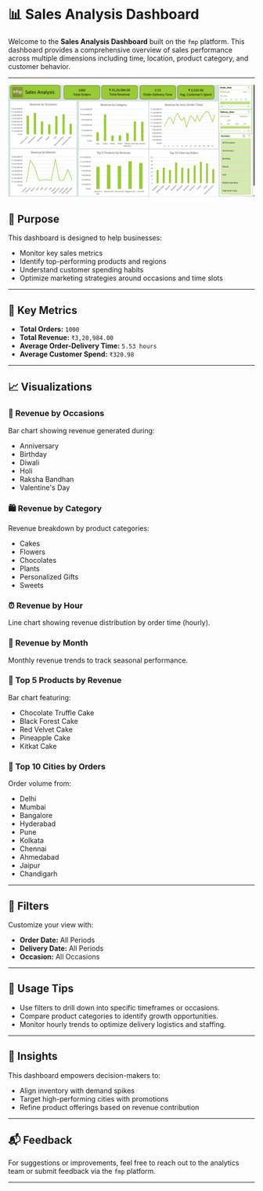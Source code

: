 # 📊 Sales Analysis Dashboard

Welcome to the **Sales Analysis Dashboard** built on the `fmp` platform. This dashboard provides a comprehensive overview of sales performance across multiple dimensions including time, location, product category, and customer behavior.

---

![Sales Analysis Dashboard Screenshot](https://github.com/imranraza-AI/Sales-Pulse-Occasion-Based-Performance-Dashboard/blob/main/Screenshot%202024-10-24%20160552.png)



## 🚀 Purpose

This dashboard is designed to help businesses:
- Monitor key sales metrics
- Identify top-performing products and regions
- Understand customer spending habits
- Optimize marketing strategies around occasions and time slots

---

## 📌 Key Metrics

- **Total Orders:** `1000`
- **Total Revenue:** `₹3,20,984.00`
- **Average Order-Delivery Time:** `5.53 hours`
- **Average Customer Spend:** `₹320.98`

---

## 📈 Visualizations

### 🎉 Revenue by Occasions
Bar chart showing revenue generated during:
- Anniversary
- Birthday
- Diwali
- Holi
- Raksha Bandhan
- Valentine's Day

### 🛍️ Revenue by Category
Revenue breakdown by product categories:
- Cakes
- Flowers
- Chocolates
- Plants
- Personalized Gifts
- Sweets

### ⏰ Revenue by Hour
Line chart showing revenue distribution by order time (hourly).

### 📅 Revenue by Month
Monthly revenue trends to track seasonal performance.

### 🍰 Top 5 Products by Revenue
Bar chart featuring:
- Chocolate Truffle Cake
- Black Forest Cake
- Red Velvet Cake
- Pineapple Cake
- Kitkat Cake

### 🌆 Top 10 Cities by Orders
Order volume from:
- Delhi
- Mumbai
- Bangalore
- Hyderabad
- Pune
- Kolkata
- Chennai
- Ahmedabad
- Jaipur
- Chandigarh

---

## 🧰 Filters

Customize your view with:
- **Order Date:** All Periods
- **Delivery Date:** All Periods
- **Occasion:** All Occasions

---

## 📎 Usage Tips

- Use filters to drill down into specific timeframes or occasions.
- Compare product categories to identify growth opportunities.
- Monitor hourly trends to optimize delivery logistics and staffing.

---

## 🧠 Insights

This dashboard empowers decision-makers to:
- Align inventory with demand spikes
- Target high-performing cities with promotions
- Refine product offerings based on revenue contribution

---

## 📬 Feedback

For suggestions or improvements, feel free to reach out to the analytics team or submit feedback via the `fmp` platform.

---
